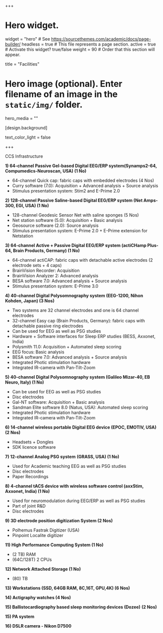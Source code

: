 +++
# Hero widget.
widget = "hero"  # See https://sourcethemes.com/academic/docs/page-builder/
headless = true  # This file represents a page section.
active = true  # Activate this widget? true/false
weight = 90  # Order that this section will appear.

title = "Facilities"

# Hero image (optional). Enter filename of an image in the `static/img/` folder.
hero_media = ""

[design.background]


  text_color_light = false


+++

CCS Infrastructure

**1) 64-channel Passive Gel-based Digital EEG/ERP system(Synamps2-64, Compumedics-Neuroscan, USA) (1 No)**

-   64-channel Quick cap: fabric caps with embedded electrodes (4 Nos)
-   Curry software (7.0): Acquisition + Advanced analysis + Source analysis 
-   Stimulus presentation system: Stim2 and E-Prime 2.0

**2) 128-channel Passive Saline-based Digital EEG/ERP system  (Net Amps-300, EGI, USA) (1 No)**

-   128-channel Geodesic Sensor Net with saline      sponges (5 Nos)
-   Net station software (5.0): Acquisition + Basic      analysis
-   Geosource software (2.0): Source analysis
-   Stimulus presentation system: E-Prime 2.0 + E-Prime      extension for Netstation

**3) 64-channel Active + Passive Digital EEG/ERP system  (actiCHamp Plus-64, Brain Products, Germany) (1 No)**

-   64-channel actiCAP: fabric      caps with detachable active electrodes (2 electrode sets + 4 caps)
-   BrainVision Recorder:      Acquisition
-   BrainVision Analyzer 2: Advanced      analysis
-   BESA software 7.0: Advanced      analysis + Source analysis
-   Stimulus presentation system: E-Prime 3.0

**4) 40-channel Digital Polysomnography system  (EEG-1200, Nihon Kohden, Japan) (3 Nos)**

-   Two systems are 32 channel electrodes and one is 64 channel electrodes
-   32-channel Easy cap (Brain Products, Germany): fabric caps with detachable passive ring electrodes
-   Can be used for EEG as well as PSG studies
-   Hardware + Software interfaces for Sleep ERP studies (BESS, Axxonet, India)
-   Polysmith 11.0: Acquisition + Automated sleep scoring
-   EEG focus: Basic analysis
-   BESA software 7.0: Advanced analysis + Source analysis
-   Integrated Photic stimulation hardware
-   Integrated IR-camera  with Pan-Tilt-Zoom

**5) 40-channel Digital Polysomnography system  (Galileo Mizar-40, EB Neuro, Italy) (1 No)**

-   Can be used for EEG as well  as PSG studies
-   Disc electrodes
-   Gal-NT software: Acquisition  + Basic analysis
-   Sandman Elite software 8.0 (Natus, USA): Automated sleep scoring
-   Integrated Photic stimulation hardware
-   Integrated IR-camera with  Pan-Tilt-Zoom

**6) 14-channel wireless portable Digital EEG device  (EPOC, EMOTIV, USA) (2 Nos)**

-   Headsets + Dongles
-   SDK licence software

**7) 12-channel Analog PSG system**
 **(GRASS, USA) (1 No)**

-   Used for Academic teaching EEG  as well as PSG studies
-   Disc electrodes
-   Paper Recordings

**8) 4-channel tACS device with wireless software control  (axxStim, Axxonet, India) (1 No)**

-   Used for neuromodulation during EEG/ERP as well as PSG studies
-   Part of joint R&D
-   Disc electrodes

**9) 3D electrode position digitization System (2 Nos)**

-   Polhemus Fastrak Digitizer (USA)
-   Pinpoint Localite digitizer

**11) High Performance Computing System (1 No)**

-   (2 TB) RAM
-   (64C/128T) 2 CPUs

**12) Network Attached Storage (1 No)**

-   (80) TB

**13) Workstations (SSD, 64GB RAM, 8C,16T, GPU,4K) (6 Nos)**

**14) Actigraphy watches (4 Nos)**

**15) Ballistocardiography based sleep monitoring devices (Dozee)** **(2 Nos)**

**15) PA system**

**16) DSLR camera - Nikon D7500**
